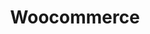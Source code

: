 ---
title: "Woocommerce"
summary: "An open-source e-commerce plug-in for WordPress that’s customisable and streamlined for retail."
type: platform
image: "/uploads/logo-platform-woocommerce.png"
weight: 3
---